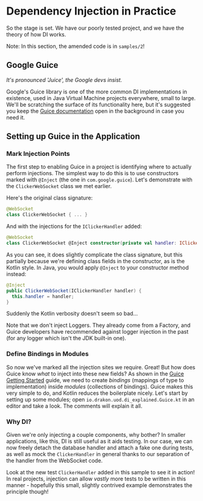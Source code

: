 # Dependency Injection in Practice
So the stage is set. We have our poorly tested project, and we have the theory of how DI works.

Note: In this section, the amended code is in `samples/2`!

## Google Guice
_It's pronounced 'Juice', the Google devs insist._

Google's Guice library is one of the more common DI implementations in existence, used in Java Virtual Machine projects
everywhere, small to large. We'll be scratching the surface of its functionality here, but it's suggested you keep the
[Guice documentation](https://github.com/google/guice/wiki/GettingStarted) open in the background in case you need it.

## Setting up Guice in the Application
### Mark Injection Points
The first step to enabling Guice in a project is identifying where to actually perform injections. The simplest way to
do this is to use constructors marked with `@Inject` (the one in `com.google.guice`). Let's demonstrate with the
`ClickerWebSocket` class we met earlier.

Here's the original class signature:
```kotlin
@WebSocket
class ClickerWebSocket { ... }
```

And with the injections for the `IClickerHandler` added:
```kotlin
@WebSocket
class ClickerWebSocket @Inject constructor(private val handler: IClickerHandler) { ... }
```

As you can see, it does slightly complicate the class signature, but this partially because we're defining class fields
in the constructor, as is the Kotlin style. In Java, you would apply `@Inject` to your constructor method instead:
```java
@Inject
public ClickerWebSocket(IClickerHandler handler) {
  this.handler = handler;
}
```

Suddenly the Kotlin verbosity doesn't seem so bad...

Note that we don't inject Loggers. They already come from a Factory, and Guice developers have recommended against
logger injection in the past (for any logger which isn't the JDK built-in one).

### Define Bindings in Modules
So now we've marked all the injection sites we require. Great! But how does Guice know _what_ to inject into these new
fields? As shown in the [Guice Getting Started](https://github.com/google/guice/wiki/GettingStarted) guide, we need to
create _bindings_ (mappings of type to implementation) inside _modules_ (collections of bindings). Guice makes this very
simple to do, and Kotlin reduces the boilerplate nicely. Let's start by setting up some modules; open
`io.drakon.uod.di_explained.Guice.kt` in an editor and take a look. The comments will explain it all.

### Why DI?
Given we're only injecting a couple components, why bother? In smaller applications, like this, DI is still useful as it
aids testing. In our case, we can now freely detach the database handler and attach a fake one during tests, as well
as mock the `ClickerHandler` in general thanks to our separation of the handler from the WebSocket code.

Look at the new test `ClickerHandler` added in this sample to see it in action! In real projects, injection can allow
_vastly_ more tests to be written in this manner - hopefully this small, slightly contrived example demonstrates the
principle though!
